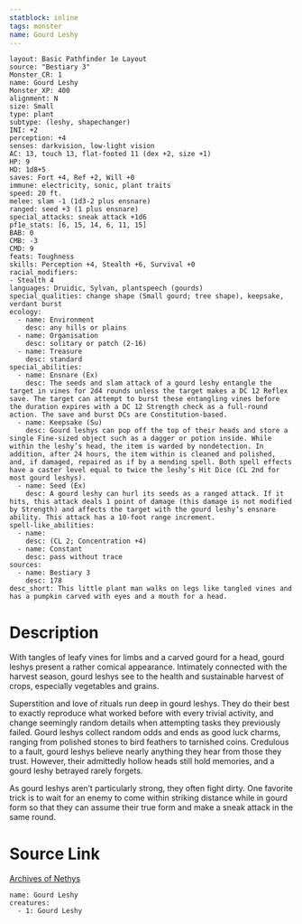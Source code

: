 ```yaml
---
statblock: inline
tags: monster
name: Gourd Leshy
---
```

```statblock
layout: Basic Pathfinder 1e Layout
source: "Bestiary 3"
Monster_CR: 1
name: Gourd Leshy
Monster_XP: 400
alignment: N
size: Small
type: plant
subtype: (leshy, shapechanger)
INI: +2
perception: +4
senses: darkvision, low-light vision
AC: 13, touch 13, flat-footed 11 (dex +2, size +1)
HP: 9
HD: 1d8+5
saves: Fort +4, Ref +2, Will +0
immune: electricity, sonic, plant traits
speed: 20 ft.
melee: slam -1 (1d3-2 plus ensnare)
ranged: seed +3 (1 plus ensnare)
special_attacks: sneak attack +1d6
pf1e_stats: [6, 15, 14, 6, 11, 15]
BAB: 0
CMB: -3
CMD: 9
feats: Toughness
skills: Perception +4, Stealth +6, Survival +0
racial_modifiers:
- Stealth 4
languages: Druidic, Sylvan, plantspeech (gourds)
special_qualities: change shape (Small gourd; tree shape), keepsake, verdant burst
ecology:
  - name: Environment
    desc: any hills or plains
  - name: Organisation
    desc: solitary or patch (2-16)
  - name: Treasure
    desc: standard
special_abilities:
  - name: Ensnare (Ex)
    desc: The seeds and slam attack of a gourd leshy entangle the target in vines for 2d4 rounds unless the target makes a DC 12 Reflex save. The target can attempt to burst these entangling vines before the duration expires with a DC 12 Strength check as a full-round action. The save and burst DCs are Constitution-based.
  - name: Keepsake (Su)
    desc: Gourd leshys can pop off the top of their heads and store a single Fine-sized object such as a dagger or potion inside. While within the leshy’s head, the item is warded by nondetection. In addition, after 24 hours, the item within is cleaned and polished, and, if damaged, repaired as if by a mending spell. Both spell effects have a caster level equal to twice the leshy’s Hit Dice (CL 2nd for most gourd leshys).
  - name: Seed (Ex)
    desc: A gourd leshy can hurl its seeds as a ranged attack. If it hits, this attack deals 1 point of damage (this damage is not modified by Strength) and affects the target with the gourd leshy’s ensnare ability. This attack has a 10-foot range increment.
spell-like_abilities:
  - name:
    desc: (CL 2; Concentration +4)
  - name: Constant
    desc: pass without trace
sources:
  - name: Bestiary 3
    desc: 178
desc_short: This little plant man walks on legs like tangled vines and has a pumpkin carved with eyes and a mouth for a head.
```
# Description
With tangles of leafy vines for limbs and a carved gourd for a head, gourd leshys present a rather comical appearance. Intimately connected with the harvest season, gourd leshys see to the health and sustainable harvest of crops, especially vegetables and grains.

Superstition and love of rituals run deep in gourd leshys. They do their best to exactly reproduce what worked before with every trivial activity, and change seemingly random details when attempting tasks they previously failed. Gourd leshys collect random odds and ends as good luck charms, ranging from polished stones to bird feathers to tarnished coins. Credulous to a fault, gourd leshys believe nearly anything they hear from those they trust. However, their admittedly hollow heads still hold memories, and a gourd leshy betrayed rarely forgets.

As gourd leshys aren’t particularly strong, they often fight dirty. One favorite trick is to wait for an enemy to come within striking distance while in gourd form so that they can assume their true form and make a sneak attack in the same round.
# Source Link
[Archives of Nethys](https://aonprd.com/MonsterDisplay.aspx?ItemName=Gourd%20Leshy)
```encounter-table
name: Gourd Leshy
creatures:
  - 1: Gourd Leshy
```
